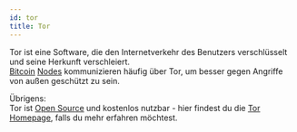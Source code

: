 ```yaml
---
id: tor
title: Tor
---
```


Tor ist eine Software, die den Internetverkehr des Benutzers verschlüsselt und seine Herkunft verschleiert.  
[Bitcoin](../b/bitcoin) [Nodes](../n/node) kommunizieren häufig über Tor, um besser gegen Angriffe von außen geschützt zu sein.

Übrigens:  
Tor ist [Open Source](../o/open-source) und kostenlos nutzbar - hier findest du die [Tor Homepage](https://www.torproject.org/), falls du mehr erfahren möchtest.
